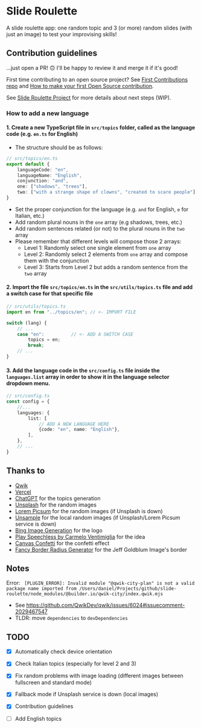 # Slide Roulette

A slide roulette app: one random topic and 3 (or more) random slides (with just an image) to test your improvising
skills!

## Contribution guidelines

...just open a PR! 🙃 I'll be happy to review it and merge it if it's good!

First time contributing to an open source project? See [First Contributions repo](https://firstcontributions.github.io/)
and [How to make your first Open Source contribution](https://www.youtube.com/watch?v=Xg6C_ij99TI).

See [Slide Roulette Project](https://github.com/users/danielzotti/projects/2) for more details about next steps (WIP).

### How to add a new language

#### 1. Create a new TypeScript file in `src/topics` folder, called as the language code (e.g. `en.ts` for English)

- The structure should be as follows:

```typescript
// src/topics/en.ts
export default {
    languageCode: "en",
    languageName: "English",
    conjunction: "and",
    one: ["shadows", "trees"],
    two: ["with a strange shape of clowns", "created to scare people"]
}
```

- Set the proper conjunction for the language (e.g. `and` for English, `e` for Italian, etc.)
- Add random plural nouns in the `one` array (e.g shadows, trees, etc.)
- Add random sentences related (or not) to the plural nouns in the `two` array
- Please remember that different levels will compose those 2 arrays:
    - Level 1: Randomly select one single element from `one` array
    - Level 2: Randomly select 2 elements from `one` array and compose them with the conjunction
    - Level 3: Starts from Level 2 but adds a random sentence from the `two` array

#### 2. Import the file `src/topics/en.ts` in the `src/utils/topics.ts` file and add a switch case for that specific file

```typescript
// src/utils/topics.ts
import en from "../topics/en"; // <- IMPORT FILE

switch (lang) {
    // ...
    case "en":          // <- ADD A SWITCH CASE
        topics = en;
        break;
    // ...
}

```

#### 3. Add the language code in the `src/config.ts` file inside the `languages.list` array in order to show it in the language selector dropdown menu.

```typescript
// src/config.ts
const config = {
    //...
    languages: {
        list: [
            // ADD A NEW LANGUAGE HERE
            {code: "en", name: "English"},
        ],
    },
    // ...
}

```

## Thanks to

- [Qwik](https://qwik.dev/)
- [Vercel](https://vercel.com/)
- [ChatGPT](https://chat.openai.com/) for the topics generation
- [Unsplash](https://unsplash.com/) for the random images
- [Lorem Picsum](https://picsum.photos/) for the random images (if Unsplash is down)
- [Unsample](https://unsample.net/) for the local random images (if Unsplash/Lorem Picsum service is down)
- [Bing Image Generation](https://www.bing.com/images) for the logo
- [Play Speechless by Carmelo Ventimiglia](https://carmeloventimiglia.dev/play-speechless/) for the idea
- [Canvas Confetti](https://github.com/catdad/canvas-confetti) for the confetti effect
- [Fancy Border Radius Generator](https://9elements.github.io/fancy-border-radius) for the Jeff Goldblum Image's border 

## Notes

Error: ` [PLUGIN_ERROR]: Invalid module "@qwik-city-plan" is not a valid package name imported from /Users/daniel/Projects/github/slide-roulette/node_modules/@builder.io/qwik-city/index.qwik.mjs`

- See https://github.com/QwikDev/qwik/issues/6024#issuecomment-2029467547
- TLDR: move `dependencies` to `devDependencies`

## TODO

- [x] Automatically check device orientation
- [x] Check Italian topics (especially for level 2 and 3)
- [x] Fix random problems with image loading (different images between fullscreen and standard mode)
- [x] Fallback mode if Unsplash service is down (local images)
- [x] Contribution guidelines
- [ ] Add English topics


